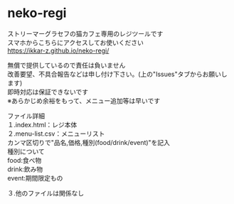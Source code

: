 # neko-regi
ストリーマーグラセフの猫カフェ専用のレジツールです  
スマホからこちらにアクセスしてお使いください  
https://ikkar-z.github.io/neko-regi/  

無償で提供しているので責任は負いません  
改善要望、不具合報告などは申し付け下さい。(上の"Issues"タブからお願いします)  
即時対応は保証できないです  
※あらかじめ余裕をもって、メニュー追加等は早いです  

ファイル詳細  
１.index.html：レジ本体  
２.menu-list.csv：メニューリスト  
カンマ区切りで"品名,価格,種別(food/drink/event)"を記入  
  種別について  
  food:食べ物  
  drink:飲み物  
  event:期間限定もの  
  
３.他のファイルは関係なし  
